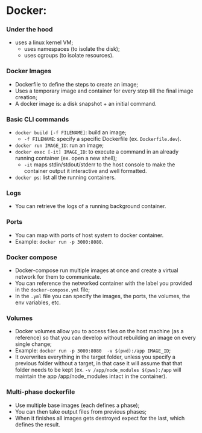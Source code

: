 
# Docker:

### Under the hood
- uses a linux kernel VM;
    - uses namespaces (to isolate the disk);
    - uses cgroups (to isolate resources).

### Docker Images
- Dockerfile to define the steps to create an image;
- Uses a temporary image and container for every step till the final image creation;
- A docker image is: a disk snapshot + an initial command.

### Basic CLI commands
- `docker build [-f FILENAME]`: build an image;
    - `-f FILENAME`: specify a specific Dockerfile (ex. `Dockerfile.dev`).
- `docker run IMAGE_ID`: run an image;
- `docker exec [-it] IMAGE_ID`: to execute a command in an already running container (ex. open a new shell);
    - `-it` maps stdin/stdout/stderr to the host console to make the container output it interactive and well formatted.
- `docker ps`: list all the running containers.

### Logs
- You can retrieve the logs of a running background container.

### Ports
- You can map with ports of host system to docker container.
- Example: `docker run -p 3000:8080`.

### Docker compose
- Docker-compose run multiple images at once and create a virtual network for them to communicate.
- You can reference the networked container with the label you provided in the `docker-compose.yml` file;
- In the `.yml` file you can specify the images, the ports, the volumes, the env variables, etc.

### Volumes
- Docker volumes allow you to access files on the host machine (as a reference) so that you can develop without rebuilding an image on every single change;
- Example:  `docker run -p 3000:8080  -v $(pwd):/app IMAGE_ID`;
- It overwrites everything in the target folder, unless you specify a previous folder without a target, in that case it will assume that that folder needs to be kept (ex. `-v /app/node_modules $(pws):/app` will maintain the app /app/node_modules intact in the container).

### Multi-phase dockerfile
- Use multiple base images (each defines a phase);
- You can then take output files from previous phases;
- When it finishes all images gets destroyed expect for the last, which defines the result.